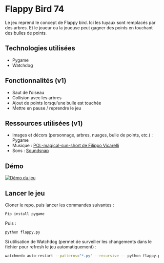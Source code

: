# Flappy Bird 74

Le jeu reprend le concept de Flappy bird. Ici les tuyaux sont remplacés par des arbres. Et le joueur ou la joueuse peut gagner des points en touchant des bulles de points.

## Technologies utilisées

- Pygame
- Watchdog

## Fonctionnalités (v1)

- Saut de l’oiseau
- Collision avec les arbres
- Ajout de points lorsqu'une bulle est touchée
- Mettre en pause / reprendre le jeu

## Ressources utilisées (v1)

- Images et décors (personnage, arbres, nuages, bulle de points, etc.) : Pygame
- Musique : [POL-magical-sun-short de Filippo Vicarelli](https://www.filippovicarelli.com/8bit-game-background-music)
- Sons : [Soundsnap](https://www.soundsnap.com/)

## Démo

[![Démo du jeu](https://markdown-videos-api.jorgenkh.no/youtube/B4nhvpC_mMQ)](https://youtu.be/B4nhvpC_mMQ)

## Lancer le jeu

Cloner le repo, puis lancer les commandes suivantes :

```sh
Pip install pygame
```

Puis :

```sh
python flappy.py
```

Si utilisation de Watchdog (permet de surveiller les changements dans le fichier pour refresh le jeu automatiquement) :

```sh
watchmedo auto-restart --patterns="*.py" --recursive -- python flappy.py
```